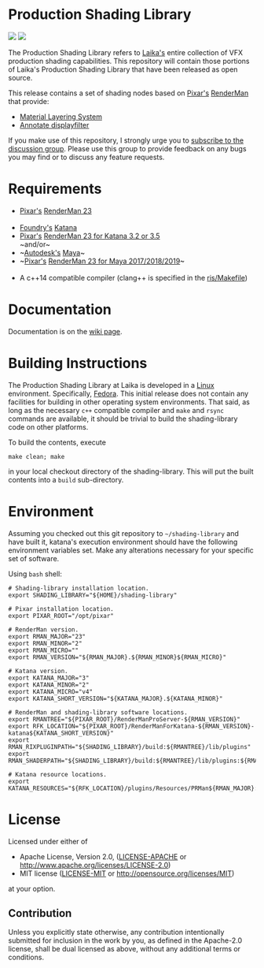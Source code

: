 # Production Shading Library

[![](https://img.shields.io/badge/License-Apache%202.0-blue.svg)](LICENSE-APACHE)
[![](https://img.shields.io/badge/License-MIT-blue.svg)](LICENSE-MIT)

The Production Shading Library refers to [Laika's](https://www.laika.com) entire collection of VFX production shading capabilities. This repository will contain those portions of Laika's Production Shading Library that have been released as open source.

This release contains a set of shading nodes based on [Pixar's](https://www.pixar.com) [RenderMan](https://renderman.pixar.com/product) that provide:

- [Material Layering System](https://github.com/LaikaStudios/shading-library/wiki/master.Home)
- [Annotate displayfilter](https://github.com/LaikaStudios/shading-library/wiki/master.Home)

If you make use of this repository, I strongly urge you to [subscribe to the discussion group](https://groups.google.com/group/laikastudios-shading-library). Please use this group to provide feedback on any bugs you may find or to discuss any feature requests.

# Requirements
* [Pixar's](https://www.pixar.com/renderman) [RenderMan 23](https://rmanwiki.pixar.com/display/REN23/RenderMan)
</br></br>
* [Foundry's](https://www.foundry.com) [Katana](https://www.foundry.com/products/katana)
* [Pixar's](https://www.pixar.com/renderman) [RenderMan 23 for Katana 3.2 or 3.5](https://rmanwiki.pixar.com/display/RFK23/RenderMan+23+for+Katana)
</br>~and/or~</br>
* ~[Autodesk's](https://www.autodesk.com) [Maya](https://www.autodesk.com/products/maya/overview)~
* ~[Pixar's](https://www.pixar.com/renderman) [RenderMan 23 for Maya 2017/2018/2019](https://rmanwiki.pixar.com/display/RFM23/RenderMan+23+for+Maya)~
</br></br>
* A c++14 compatible compiler (clang++ is specified in the [ris/Makefile](https://github.com/LaikaStudios/shading-library/blob/master/ris/Makefile))

# Documentation
Documentation is on the [wiki page](https://github.com/LaikaStudios/shading-library/wiki/master.Home).

# Building Instructions
The Production Shading Library at Laika is developed in a [Linux](https://en.wikipedia.org/wiki/Linux) environment.
Specifically, [Fedora](https://getfedora.org). This initial release does not contain any facilities for building in other operating system environments.
That said, as long as the necessary `c++` compatible compiler and `make` and `rsync` commands are available,
it should be trivial to build the shading-library code on other platforms.

To build the contents, execute

    make clean; make

in your local checkout directory of the shading-library. This will put the built contents into a `build` sub-directory.

# Environment
Assuming you checked out this git repository to `~/shading-library` and have built it, katana's execution environment should have the following environment variables set. Make any alterations necessary for your specific set of software.

Using `bash` shell:

    # Shading-library installation location.
    export SHADING_LIBRARY="${HOME}/shading-library"

    # Pixar installation location.
    export PIXAR_ROOT="/opt/pixar"

    # RenderMan version.
    export RMAN_MAJOR="23"
    export RMAN_MINOR="2"
    export RMAN_MICRO=""
    export RMAN_VERSION="${RMAN_MAJOR}.${RMAN_MINOR}${RMAN_MICRO}"

    # Katana version.
    export KATANA_MAJOR="3"
    export KATANA_MINOR="2"
    export KATANA_MICRO="v4"
    export KATANA_SHORT_VERSION="${KATANA_MAJOR}.${KATANA_MINOR}"

    # RenderMan and shading-library software locations.
    export RMANTREE="${PIXAR_ROOT}/RenderManProServer-${RMAN_VERSION}"
    export RFK_LOCATION="${PIXAR_ROOT}/RenderManForKatana-${RMAN_VERSION}-katana${KATANA_SHORT_VERSION}"
    export RMAN_RIXPLUGINPATH="${SHADING_LIBRARY}/build:${RMANTREE}/lib/plugins"
    export RMAN_SHADERPATH="${SHADING_LIBRARY}/build:${RMANTREE}/lib/plugins:${RMANTREE}/lib/shaders"

    # Katana resource locations.
    export KATANA_RESOURCES="${RFK_LOCATION}/plugins/Resources/PRMan${RMAN_MAJOR}:${SHADING_LIBRARY}/katana"

# License
Licensed under either of

 * Apache License, Version 2.0, ([LICENSE-APACHE](LICENSE-APACHE) or http://www.apache.org/licenses/LICENSE-2.0)
 * MIT license ([LICENSE-MIT](LICENSE-MIT) or http://opensource.org/licenses/MIT)

at your option.

## Contribution
Unless you explicitly state otherwise, any contribution intentionally submitted
for inclusion in the work by you, as defined in the Apache-2.0 license, shall be dual licensed as above, without any
additional terms or conditions.

